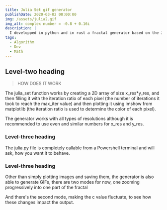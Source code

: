 ```yaml
---
title: Julia Set gif generator
publishDate: 2020-03-02 00:00:00
img: /assets/julia2.gif
img_alt: complex number = -0.8 + 0.16i
description: |
  I developped in python and in rust a fractal generator based on the Julia Set.
tags:
  - Algorithm
  - Dev
  - Math
---
```


## Level-two heading

> HOW DOES IT WORK

The julia_set function works by creating a 2D array of size x_res*y_res, and then filling it with the iteration ratio of each pixel (the number of iterations it took to reach the max_iter value) and then plotting it using imshow from matplotlib (the iteration ratio is used to determine the color of each pixel).

The generator works with all types of resolutions although it is recommended to use even and similar numbers for x_res and y_res.

### Level-three heading

The julia.py file is completely callable from a Powershell terminal and will ask, how you want it to behave.

### Level-three heading

Other than simply plotting images and saving them, the generator is also able to generate GIFs, there are two modes for now, one zooming progressively into one part of the fractal 

And there's the second mode, making the c value fluctuate, to see how these changes impact the output.
